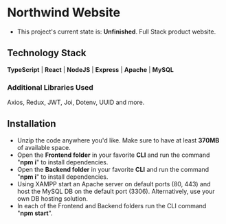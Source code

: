 # Northwind Website
* This project's current state is: **Unfinished**.
Full Stack product website.


## Technology Stack

**TypeScript** | **React** | **NodeJS** | **Express** | **Apache** | **MySQL** 

### Additional Libraries Used
Axios, Redux, JWT, Joi, Dotenv, UUID and more.

## Installation

* Unzip the code anywhere you'd like. Make sure to have at least **370MB** of available space.
* Open the **Frontend folder** in your favorite **CLI** and run the command "**npm i**" to install dependencies.
* Open the **Backend folder** in your favorite **CLI** and run the command "**npm i**" to install dependencies.
* Using XAMPP start an Apache server on default ports (80, 443) and host the MySQL DB on the default port (3306). Alternatively, use your own DB hosting solution.
* In each of the Frontend and Backend folders run the CLI command "**npm start**".
